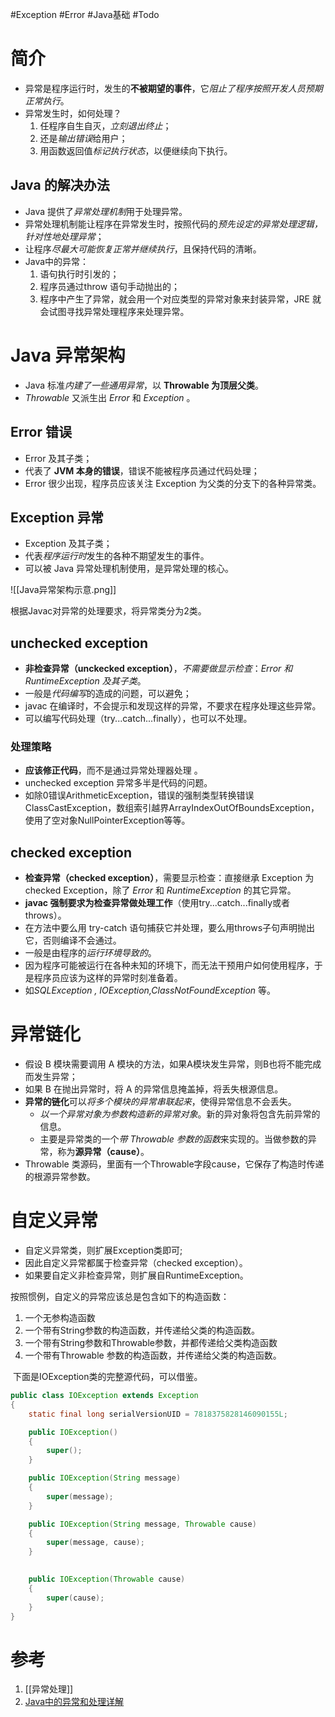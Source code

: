 #Exception #Error #Java基础 #Todo 


# 简介
- 异常是程序运行时，发生的**不被期望的事件**，它*阻止了程序按照开发人员预期正常执行*。
- 异常发生时，如何处理？
	1. 任程序自生自灭，*立刻退出终止*；
	2. 还是*输出错误*给用户；
	3. 用函数返回值*标记执行状态*，以便继续向下执行。

## Java 的解决办法
- Java 提供了*异常处理机制*用于处理异常。
- 异常处理机制能让程序在异常发生时，按照代码的*预先设定的异常处理逻辑，针对性地处理异常*；
- 让程序*尽最大可能恢复正常并继续执行*，且保持代码的清晰。
- Java中的异常：
	1. 语句执行时引发的；
	2. 程序员通过throw 语句手动抛出的；
	3. 程序中产生了异常，就会用一个对应类型的异常对象来封装异常，JRE 就会试图寻找异常处理程序来处理异常。
# Java 异常架构
- Java 标准*内建了一些通用异常*，以 **Throwable 为顶层父类**。
- *Throwable* 又派生出 *Error* 和 *Exception* 。

## Error 错误
- Error 及其子类；
- 代表了 **JVM 本身的错误**，错误不能被程序员通过代码处理；
- Error 很少出现，程序员应该关注 Exception 为父类的分支下的各种异常类。

## Exception 异常
- Exception 及其子类；
- 代表*程序运行时*发生的各种不期望发生的事件。
- 可以被 Java 异常处理机制使用，是异常处理的核心。

![[Java异常架构示意.png]]


根据Javac对异常的处理要求，将异常类分为2类。

## unchecked exception
- **非检查异常（unckecked exception）**，*不需要做显示检查*：*Error 和 RuntimeException 及其子类*。
- 一般是*代码编写*的造成的问题，可以避免；
- javac 在编译时，不会提示和发现这样的异常，不要求在程序处理这些异常。
- 可以编写代码处理（try...catch...finally），也可以不处理。

### 处理策略
- **应该修正代码**，而不是通过异常处理器处理 。
- unchecked exception 异常多半是代码的问题。
- 如除0错误ArithmeticException，错误的强制类型转换错误ClassCastException，数组索引越界ArrayIndexOutOfBoundsException，使用了空对象NullPointerException等等。

## checked exception
- **检查异常（checked exception）**，需要显示检查：直接继承 Exception 为 checked Exception，除了 *Error* 和 *RuntimeException* 的其它异常。
- **javac 强制要求为检查异常做处理工作**（使用try...catch...finally或者throws）。
- 在方法中要么用 try-catch 语句捕获它并处理，要么用throws子句声明抛出它，否则编译不会通过。
- 一般是由程序的*运行环境导致的*。
- 因为程序可能被运行在各种未知的环境下，而无法干预用户如何使用程序，于是程序员应该为这样的异常时刻准备着。
- 如*SQLException , IOException,ClassNotFoundException* 等。


# 异常链化
- 假设 B 模块需要调用 A 模块的方法，如果A模块发生异常，则B也将不能完成而发生异常；
- 如果 B 在抛出异常时，将 A 的异常信息掩盖掉，将丢失根源信息。
- **异常的链化**可以*将多个模块的异常串联起来*，使得异常信息不会丢失。
	- *以一个异常对象为参数构造新的异常对象*。新的异对象将包含先前异常的信息。
	- 主要是异常类的一个*带 Throwable 参数的函数*来实现的。当做参数的异常，称为**源异常（cause）**。
- Throwable 类源码，里面有一个Throwable字段cause，它保存了构造时传递的根源异常参数。


# 自定义异常

- 自定义异常类，则扩展Exception类即可;
- 因此自定义异常都属于检查异常（checked exception）。
- 如果要自定义非检查异常，则扩展自RuntimeException。

按照惯例，自定义的异常应该总是包含如下的构造函数：
1.   一个无参构造函数
2.   一个带有String参数的构造函数，并传递给父类的构造函数。
3.   一个带有String参数和Throwable参数，并都传递给父类构造函数
4.   一个带有Throwable 参数的构造函数，并传递给父类的构造函数。

 下面是IOException类的完整源代码，可以借鉴。
```java
public class IOException extends Exception
{
    static final long serialVersionUID = 7818375828146090155L;

    public IOException()
    {
        super();
    }

    public IOException(String message)
    {
        super(message);
    }

    public IOException(String message, Throwable cause)
    {
        super(message, cause);
    }

    
    public IOException(Throwable cause)
    {
        super(cause);
    }
}
```

# 参考
1. [[异常处理]]
2. [Java中的异常和处理详解](https://www.cnblogs.com/lulipro/p/7504267.html)